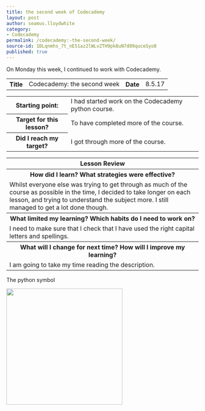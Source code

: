 ```yaml
---
title: the second week of Codecademy
layout: post
author: seamus.lloydwhite
category:
- Codecademy
permalink: /codecademy:-the-second-week/
source-id: 1DLqnmhs_7t_nE51az2lWLvZTH9pk8uN7d89quceSyo8
published: true
---
```

On Monday this week, I continued to work with Codecademy.

<table>
  <tr>
    <th>Title</th>
    <td>Codecademy: the second week</td>
    <th>Date</th>
    <td>8.5.17</td>
  </tr>
</table>


<table>
  <tr>
    <th>Starting point:</th>
    <td>I had started work on the Codecademy python course.</td>
  </tr>
  <tr>
    <th>Target for this lesson?</th>
    <td>To have completed more of the course.</td>
  </tr>
  <tr>
    <th>Did I reach my target? </th>
    <td>I got through more of the course.</td>
  </tr>
</table>


<table>
  <tr>
    <th>Lesson Review</th>
  </tr>
  <tr>
    <th>How did I learn? What strategies were effective? </th>
  </tr>
  <tr>
    <td>Whilst everyone else was trying to get through as much of the course as possible in the time, I decided to take longer on each lesson, and trying to understand the subject more. I still managed to get a lot done though.</td>
  </tr>
  <tr>
    <th>What limited my learning? Which habits do I need to work on? </th>
  </tr>
  <tr>
    <td>I need to make sure that I check that I have used the right capital letters and spellings.</td>
  </tr>
  <tr>
    <th>What will I change for next time? How will I improve my learning?</th>
  </tr>
  <tr>
    <td>I am going to take my time reading the description.</td>
  </tr>
</table>

<p> The python symbol </p>

<img src="https://image.freepik.com/free-icon/python-language_318-1898.jpg" style="width:304px;height:304px;">

